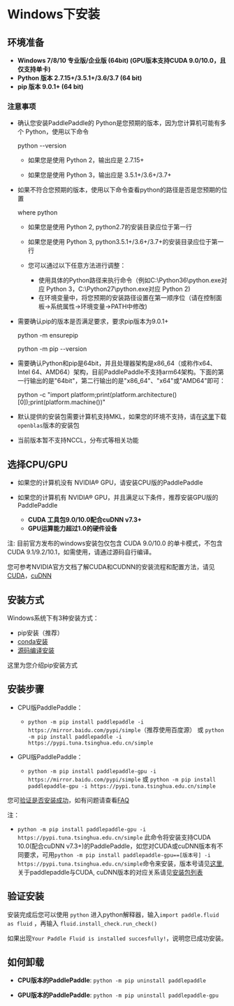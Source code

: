 # **Windows下安装**

## 环境准备

* **Windows 7/8/10 专业版/企业版 (64bit) (GPU版本支持CUDA 9.0/10.0，且仅支持单卡)**
* **Python 版本 2.7.15+/3.5.1+/3.6/3.7 (64 bit)**
* **pip 版本 9.0.1+ (64 bit)**

### 注意事项

* 确认您安装PaddlePaddle的 Python是您预期的版本，因为您计算机可能有多个 Python，使用以下命令

    python --version

    * 如果您是使用 Python 2，输出应是 2.7.15+

    * 如果您是使用 Python 3，输出应是 3.5.1+/3.6+/3.7+

* 如果不符合您预期的版本，使用以下命令查看python的路径是否是您预期的位置

    where python

    * 如果您是使用 Python 2, python2.7的安装目录应位于第一行

    * 如果您是使用 Python 3, python3.5.1+/3.6+/3.7+的安装目录应位于第一行

    * 您可以通过以下任意方法进行调整：

        * 使用具体的Python路径来执行命令（例如C:\Python36\python.exe对应 Python 3，C:\Python27\python.exe对应 Python 2)     
        * 在环境变量中，将您预期的安装路径设置在第一顺序位（请在控制面板->系统属性->环境变量->PATH中修改)

* 需要确认pip的版本是否满足要求，要求pip版本为9.0.1+

    python -m ensurepip

    python -m pip --version

* 需要确认Python和pip是64bit，并且处理器架构是x86_64（或称作x64、Intel 64、AMD64）架构，目前PaddlePaddle不支持arm64架构。下面的第一行输出的是"64bit"，第二行输出的是"x86_64"、"x64"或"AMD64"即可：

    python -c "import platform;print(platform.architecture()[0]);print(platform.machine())"


* 默认提供的安装包需要计算机支持MKL，如果您的环境不支持，请在[这里](./Tables.html#ciwhls-release)下载`openblas`版本的安装包
* 当前版本暂不支持NCCL，分布式等相关功能

## 选择CPU/GPU

* 如果您的计算机没有 NVIDIA® GPU，请安装CPU版的PaddlePaddle

* 如果您的计算机有 NVIDIA® GPU，并且满足以下条件，推荐安装GPU版的PaddlePaddle
    * **CUDA 工具包9.0/10.0配合cuDNN v7.3+**
    * **GPU运算能力超过1.0的硬件设备**

注: 目前官方发布的windows安装包仅包含 CUDA 9.0/10.0 的单卡模式，不包含 CUDA 9.1/9.2/10.1，如需使用，请通过源码自行编译。

您可参考NVIDIA官方文档了解CUDA和CUDNN的安装流程和配置方法，请见[CUDA](https://docs.nvidia.com/cuda/cuda-installation-guide-linux/)，[cuDNN](https://docs.nvidia.com/deeplearning/sdk/cudnn-install/)

## 安装方式

Windows系统下有3种安装方式：

* pip安装（推荐）
* [conda安装](./install_Conda.html)
* [源码编译安装](./compile/compile_Windows.html#win_source)

这里为您介绍pip安装方式

## 安装步骤

* CPU版PaddlePaddle：
  * `python -m pip install paddlepaddle -i https://mirror.baidu.com/pypi/simple`（推荐使用百度源） 或 `python -m pip install paddlepaddle -i https://pypi.tuna.tsinghua.edu.cn/simple`

* GPU版PaddlePaddle：
  * `python -m pip install paddlepaddle-gpu -i https://mirror.baidu.com/pypi/simple` 或 `python -m pip install paddlepaddle-gpu -i https://pypi.tuna.tsinghua.edu.cn/simple`

您可[验证是否安装成功](#check)，如有问题请查看[FAQ](./FAQ.html)

注：

* `python -m pip install paddlepaddle-gpu -i https://pypi.tuna.tsinghua.edu.cn/simple` 此命令将安装支持CUDA 10.0(配合cuDNN v7.3+)的PaddlePaddle，如您对CUDA或cuDNN版本有不同要求，可用`python -m pip install paddlepaddle-gpu==[版本号] -i https://pypi.tuna.tsinghua.edu.cn/simple`命令来安装，版本号请见[这里](https://pypi.org/project/paddlepaddle-gpu#history), 关于paddlepaddle与CUDA, cuDNN版本的对应关系请见[安装包列表](./Tables.html#whls)


<a name="check"></a>
## 验证安装
安装完成后您可以使用 `python` 进入python解释器，输入`import paddle.fluid as fluid` ，再输入
 `fluid.install_check.run_check()`

如果出现`Your Paddle Fluid is installed succesfully!`，说明您已成功安装。

## 如何卸载

* **CPU版本的PaddlePaddle**: `python -m pip uninstall paddlepaddle`

* **GPU版本的PaddlePaddle**: `python -m pip uninstall paddlepaddle-gpu`
